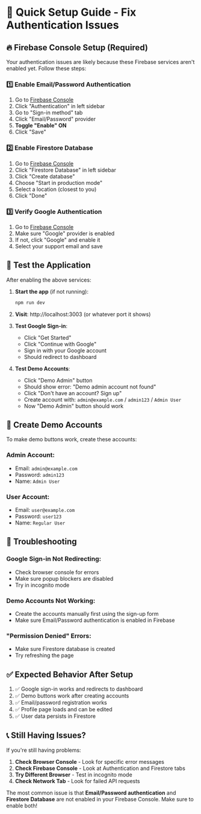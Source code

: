 # 🚀 Quick Setup Guide - Fix Authentication Issues

## 🔥 **Firebase Console Setup (Required)**

Your authentication issues are likely because these Firebase services aren't enabled yet. Follow these steps:

### 1️⃣ **Enable Email/Password Authentication**

1. Go to [Firebase Console](https://console.firebase.google.com/project/admin-dashboard-463118/authentication/providers)
2. Click "Authentication" in left sidebar
3. Go to "Sign-in method" tab
4. Click "Email/Password" provider
5. **Toggle "Enable" ON**
6. Click "Save"

### 2️⃣ **Enable Firestore Database**

1. Go to [Firebase Console](https://console.firebase.google.com/project/admin-dashboard-463118/firestore)
2. Click "Firestore Database" in left sidebar
3. Click "Create database"
4. Choose "Start in production mode"
5. Select a location (closest to you)
6. Click "Done"

### 3️⃣ **Verify Google Authentication**

1. Go to [Firebase Console](https://console.firebase.google.com/project/admin-dashboard-463118/authentication/providers)
2. Make sure "Google" provider is enabled
3. If not, click "Google" and enable it
4. Select your support email and save

## 🧪 **Test the Application**

After enabling the above services:

1. **Start the app** (if not running):
   ```bash
   npm run dev
   ```

2. **Visit**: http://localhost:3003 (or whatever port it shows)

3. **Test Google Sign-in**:
    - Click "Get Started"
    - Click "Continue with Google"
    - Sign in with your Google account
    - Should redirect to dashboard

4. **Test Demo Accounts**:
    - Click "Demo Admin" button
    - Should show error: "Demo admin account not found"
    - Click "Don't have an account? Sign up"
    - Create account with: `admin@example.com` / `admin123` / `Admin User`
    - Now "Demo Admin" button should work

## 🔧 **Create Demo Accounts**

To make demo buttons work, create these accounts:

### Admin Account:

- Email: `admin@example.com`
- Password: `admin123`
- Name: `Admin User`

### User Account:

- Email: `user@example.com`
- Password: `user123`
- Name: `Regular User`

## 🚨 **Troubleshooting**

### Google Sign-in Not Redirecting:

- Check browser console for errors
- Make sure popup blockers are disabled
- Try in incognito mode

### Demo Accounts Not Working:

- Create the accounts manually first using the sign-up form
- Make sure Email/Password authentication is enabled in Firebase

### "Permission Denied" Errors:

- Make sure Firestore database is created
- Try refreshing the page

## ✅ **Expected Behavior After Setup**

1. ✅ Google sign-in works and redirects to dashboard
2. ✅ Demo buttons work after creating accounts
3. ✅ Email/password registration works
4. ✅ Profile page loads and can be edited
5. ✅ User data persists in Firestore

## 📞 **Still Having Issues?**

If you're still having problems:

1. **Check Browser Console** - Look for specific error messages
2. **Check Firebase Console** - Look at Authentication and Firestore tabs
3. **Try Different Browser** - Test in incognito mode
4. **Check Network Tab** - Look for failed API requests

The most common issue is that **Email/Password authentication** and **Firestore Database** are not enabled in your
Firebase Console. Make sure to enable both!